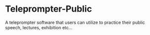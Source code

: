 # Teleprompter-Public
A teleprompter software that users can utilize to practice their public speech, lectures, exhibition etc…

